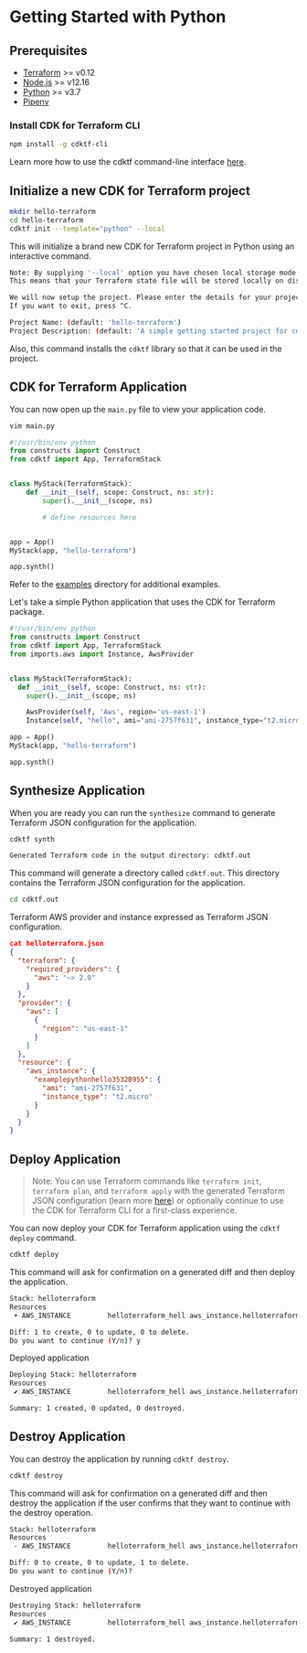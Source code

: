 # Getting Started with Python

## Prerequisites

- [Terraform](https://www.terraform.io/downloads.html) >= v0.12
- [Node.js](https://nodejs.org) >= v12.16
- [Python](https://www.python.org/downloads/) >= v3.7
- [Pipenv](https://pipenv.pypa.io/en/latest/install/#installing-pipenv/)

### Install CDK for Terraform CLI

```bash
npm install -g cdktf-cli
```

Learn more how to use the cdktf command-line interface [here](../cli-commands.md).

## Initialize a new CDK for Terraform project

```bash
mkdir hello-terraform
cd hello-terraform
cdktf init --template="python" --local
```
This will initialize a brand new CDK for Terraform project in Python using an interactive command.

```bash
Note: By supplying '--local' option you have chosen local storage mode for storing the state of your stack.
This means that your Terraform state file will be stored locally on disk.

We will now setup the project. Please enter the details for your project.
If you want to exit, press ^C.

Project Name: (default: 'hello-terraform')
Project Description: (default: 'A simple getting started project for cdktf.')
```

Also, this command installs the `cdktf` library so that it can be used in the project.

## CDK for Terraform Application

You can now open up the `main.py` file to view your application code.

```bash
vim main.py
```

```python
#!/usr/bin/env python
from constructs import Construct
from cdktf import App, TerraformStack


class MyStack(TerraformStack):
    def __init__(self, scope: Construct, ns: str):
        super().__init__(scope, ns)

        # define resources here


app = App()
MyStack(app, "hello-terraform")

app.synth()
```

Refer to the [examples](examples/) directory for additional examples.

Let's take a simple Python application that uses the CDK for Terraform package.

```python
#!/usr/bin/env python
from constructs import Construct
from cdktf import App, TerraformStack
from imports.aws import Instance, AwsProvider


class MyStack(TerraformStack):
  def __init__(self, scope: Construct, ns: str):
    super().__init__(scope, ns)

    AwsProvider(self, 'Aws', region='us-east-1')
    Instance(self, "hello", ami="ami-2757f631", instance_type="t2.micro")

app = App()
MyStack(app, "hello-terraform")

app.synth()
```

## Synthesize Application

When you are ready you can run the `synthesize` command to generate Terraform JSON configuration for the application.

```bash
cdktf synth
```

```bash
Generated Terraform code in the output directory: cdktf.out
```

This command will generate a directory called `cdktf.out`. This directory contains the Terraform JSON configuration for
the application.

```bash
cd cdktf.out
```

Terraform AWS provider and instance expressed as Terraform JSON configuration.

```json
cat helloterraform.json
{
  "terraform": {
    "required_providers": {
      "aws": "~> 2.0"
    }
  },
  "provider": {
    "aws": [
      {
        "region": "us-east-1"
      }
    ]
  },
  "resource": {
    "aws_instance": {
      "examplepythonhello3532B955": {
        "ami": "ami-2757f631",
        "instance_type": "t2.micro"
      }
    }
  }
}
```

## Deploy Application

> Note: You can use Terraform commands like `terraform init`, `terraform plan`, and `terraform apply` with the generated
Terraform JSON configuration (learn more [here]()) or optionally continue to use the CDK for Terraform CLI for a first-class experience.

You can now deploy your CDK for Terraform application using the `cdktf deploy` command.

```bash
cdktf deploy
```

This command will ask for confirmation on a generated diff and then deploy the application.

```bash
Stack: helloterraform
Resources
 + AWS_INSTANCE         helloterraform_hell aws_instance.helloterraform_hello_A790281A

Diff: 1 to create, 0 to update, 0 to delete.
Do you want to continue (Y/n)? y
```

Deployed application

```bash
Deploying Stack: helloterraform
Resources
 ✔ AWS_INSTANCE         helloterraform_hell aws_instance.helloterraform_hello_A790281A

Summary: 1 created, 0 updated, 0 destroyed.
```

## Destroy Application

You can destroy the application by running `cdktf destroy`.

```bash
cdktf destroy
```

This command will ask for confirmation on a generated diff and then destroy the application if
the user confirms that they want to continue with the destroy operation.

```bash
Stack: helloterraform
Resources
 - AWS_INSTANCE         helloterraform_hell aws_instance.helloterraform_hello_A790281A

Diff: 0 to create, 0 to update, 1 to delete.
Do you want to continue (Y/n)?
```

Destroyed application

```bash
Destroying Stack: helloterraform
Resources
 ✔ AWS_INSTANCE         helloterraform_hell aws_instance.helloterraform_hello_A790281A

Summary: 1 destroyed.
```
